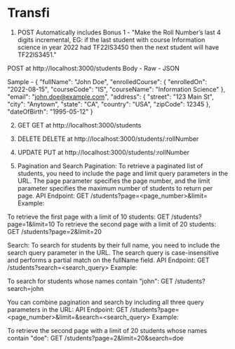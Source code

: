 # Transfi
1. POST
Automatically includes Bonus 1 - 
"Make the Roll Number’s last 4 digits incremental, EG: if the last student with course Information science in year 2022 had TF22IS3450 then the next student will have TF22IS3451."

POST at http://localhost:3000/students
Body - Raw - JSON

Sample - 
{
  "fullName": "John Doe",
  "enrolledCourse": {
    "enrolledOn": "2022-08-15",
    "courseCode": "IS",
    "courseName": "Information Science"
  },
  "email": "john.doe@example.com",
  "address": {
    "street": "123 Main St",
    "city": "Anytown",
    "state": "CA",
    "country": "USA",
    "zipCode": 12345
  },
  "dateOfBirth": "1995-05-12"
}

2. GET
GET at http://localhost:3000/students

3. DELETE
DELETE at http://localhost:3000/students/:rollNumber

4. UPDATE
PUT at http://localhost:3000/students/:rollNumber

5. Pagination and Search
Pagination:
To retrieve a paginated list of students, you need to include the page and limit query parameters in the URL. The page parameter specifies the page number, and the limit parameter specifies the maximum number of students to return per page.
API Endpoint: GET /students?page=<page_number>&limit=<limit>
Example:

To retrieve the first page with a limit of 10 students: GET /students?page=1&limit=10
To retrieve the second page with a limit of 20 students: GET /students?page=2&limit=20

Search:
To search for students by their full name, you need to include the search query parameter in the URL. The search query is case-insensitive and performs a partial match on the fullName field.
API Endpoint: GET /students?search=<search_query>
Example:

To search for students whose names contain "john": GET /students?search=john

You can combine pagination and search by including all three query parameters in the URL:
API Endpoint: GET /students?page=<page_number>&limit=<limit>&search=<search_query>
Example:

To retrieve the second page with a limit of 20 students whose names contain "doe": GET /students?page=2&limit=20&search=doe
